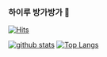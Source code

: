 ### 하이루 방가방가 👋
[![Hits](https://hits.seeyoufarm.com/api/count/incr/badge.svg?url=https%3A%2F%2Fgithub.com%2FZunaTtang)](https://hits.seeyoufarm.com)

<!--
**ZunaTtang/ZunaTtang** is a ✨ _special_ ✨ repository because its `README.md` (this file) appears on your GitHub profile.

Here are some ideas to get you started:

- 🔭 I’m currently working on ...
- 🌱 I’m currently learning ...
- 👯 I’m looking to collaborate on ...
- 🤔 I’m looking for help with ...
- 💬 Ask me about ...
- 📫 How to reach me: ...
- 😄 Pronouns: ...
- ⚡ Fun fact: ...
-->



[![github stats](https://github-readme-stats.vercel.app/api?username=ZunaTtang&show_icons=true&hide_border=true&theme=graywhite)](https://github.com/ZunaTtang)
[![Top Langs](https://github-readme-stats.vercel.app/api/top-langs/?username=ZunaTtang&layout=compact&theme=graywhite)](https://github.com/shinplest)

